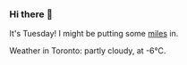 ### Hi there :wave:

It's Tuesday! I might be putting some [miles](https://www.strava.com/athletes/889963) in.

Weather in Toronto: partly cloudy, at -6°C.
